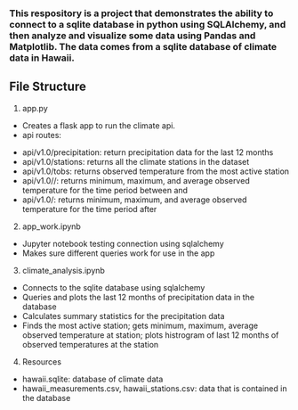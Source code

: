 ### This respository is a project that demonstrates the ability to connect to a sqlite database in python using SQLAlchemy, and then analyze and visualize some data using Pandas and Matplotlib. The data comes from a sqlite database of climate data in Hawaii.

## File Structure
1. app.py
* Creates a flask app to run the climate api.
* api routes:
- api/v1.0/precipitation: return precipitation data for the last 12 months
- api/v1.0/stations: returns all the climate stations in the dataset
- api/v1.0/tobs: returns observed temperature from the most active station
- api/v1.0/<start>/<end>: returns minimum, maximum, and average observed temperature for the time period between <start> and <end>
- api/v1.0/<start>: returns minimum, maximum, and average observed temperature for the time period after <start>
2. app_work.ipynb
 * Jupyter notebook testing connection using sqlalchemy
 * Makes sure different queries work for use in the app
3. climate_analysis.ipynb
  * Connects to the sqlite database using sqlalchemy
  * Queries and plots the last 12 months of precipitation data in the database
  * Calculates summary statistics for the precipitation data
  * Finds the most active station; gets minimum, maximum, average observed temperature at station; plots histrogram of last 12 months of observed temperatures at the station
4. Resources
* hawaii.sqlite: database of climate data
* hawaii_measurements.csv, hawaii_stations.csv: data that is contained in the database
